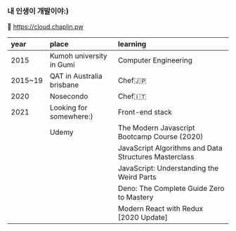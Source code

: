###  내 인생이 개발이야:)  
:floppy_disk: <https://cloud.chaplin.pw>

| year    | place                     | learning             |
|:--------|:--------------------------|:---------------------|
| 2015    | Kumoh university in Gumi  | Computer Engineering |
| 2015~19 | QAT in Australia brisbane | Chef:jp:             |
| 2020    | Nosecondo                 | Chef:it:             |
| 2021    | Looking for somewhere:)   | Front-end stack      |
|         | Udemy | The Modern Javascript Bootcamp Course (2020)          |
|         |       | JavaScript Algorithms and Data Structures Masterclass |
|         |       | JavaScript: Understanding the Weird Parts             |
|         |       | Deno: The Complete Guide Zero to Mastery              |
|         |       | Modern React with Redux [2020 Update]                 |


